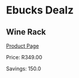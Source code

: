 
# Ebucks Dealz
## Wine Rack
[Product Page](https://www.ebucks.com/web/shop/productSelected.do?prodId=994939420&catId=714962196)

Price: R349.00

Savings: 150.0


	